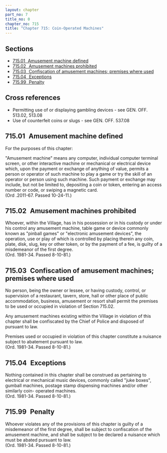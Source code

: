 ```yaml
---
layout: chapter
part_no: 7
title_no: 0
chapter_no: 715
title: "Chapter 715: Coin-Operated Machines"
---
```


## Sections

* [715.01   Amusement machine defined](#71501-amusement-machine-defined)
* [715.02   Amusement machines prohibited](#71502-amusement-machines-prohibited)
* [715.03   Confiscation of amusement machines; premises where used](#71503-confiscation-of-amusement-machines-premises-where-used)
* [715.04   Exceptions](#71504-exceptions)
* [715.99   Penalty](#71599-penalty)

## Cross references

* Permitting use of or displaying gambling devices - see GEN. OFF. 513.02,
513.08
* Use of counterfeit coins or slugs - see GEN. OFF. 537.08

## 715.01   Amusement machine defined

For the purposes of this chapter:

"Amusement machine" means any computer, individual computer terminal screen, or
other interactive machine or mechanical or electrical device which, upon the
payment or exchange of anything of value, permits a person or operator of such
machine to play a game or try the skill of an operator or person using such
machine. Such payment or exchange may include, but not be limited to, depositing
a coin or token, entering an access number or code, or swiping a magnetic
card.\
(Ord .2011-67. Passed 10-24-11.)

## 715.02   Amusement machines prohibited

Whoever, within the Village, has in his possession or in his custody or under
his control any amusement machine, table game or device commonly known as
"pinball games" or "electronic amusement devices", the operation, use or play of
which is controlled by placing therein any coin, plate, disk, slug, key or other
token, or by the payment of a fee, is guilty of a misdemeanor of the first
degree.\
(Ord. 1981-34. Passed 8-10-81.)

## 715.03   Confiscation of amusement machines; premises where used

No person, being the owner or lessee, or having custody, control, or supervision
of a restaurant, tavern, store, hall or other place of public accommodation,
business, amusement or resort shall permit the premises to be used or occupied
in violation of Section 715.02.

Any amusement machines existing within the Village in violation of this chapter
shall be confiscated by the Chief of Police and disposed of pursuant to law.

Premises used or occupied in violation of this chapter constitute a nuisance
subject to abatement pursuant to law.\
(Ord. 1981-34. Passed 8-10-81.)

## 715.04   Exceptions

Nothing contained in this chapter shall be construed as pertaining to electrical
or mechanical music devices, commonly called "juke boxes", gumball machines,
postage stamp dispensing machines and/or other similarly coin- operated
machines.\
(Ord. 1981-34. Passed 8-10-81.)

## 715.99   Penalty

Whoever violates any of the provisions of this chapter is guilty of a
misdemeanor of the first degree, shall be subject to confiscation of the
amusement machine, and shall be subject to be declared a nuisance which must be
abated pursuant to law.\
(Ord. 1981-34. Passed 8-10-81.)
